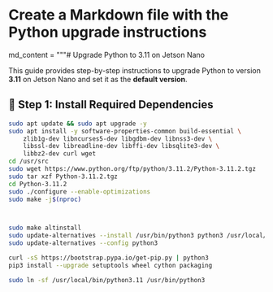# Create a Markdown file with the Python upgrade instructions

md_content = """# Upgrade Python to 3.11 on Jetson Nano

This guide provides step-by-step instructions to upgrade Python to version **3.11** on Jetson Nano and set it as the **default version**.

## 🚀 Step 1: Install Required Dependencies

```bash
sudo apt update && sudo apt upgrade -y
sudo apt install -y software-properties-common build-essential \
    zlib1g-dev libncurses5-dev libgdbm-dev libnss3-dev \
    libssl-dev libreadline-dev libffi-dev libsqlite3-dev \
    libbz2-dev curl wget
cd /usr/src
sudo wget https://www.python.org/ftp/python/3.11.2/Python-3.11.2.tgz
sudo tar xzf Python-3.11.2.tgz
cd Python-3.11.2
sudo ./configure --enable-optimizations
sudo make -j$(nproc)



sudo make altinstall
sudo update-alternatives --install /usr/bin/python3 python3 /usr/local/bin/python3.11 1
sudo update-alternatives --config python3

curl -sS https://bootstrap.pypa.io/get-pip.py | python3
pip3 install --upgrade setuptools wheel cython packaging

sudo ln -sf /usr/local/bin/python3.11 /usr/bin/python3
